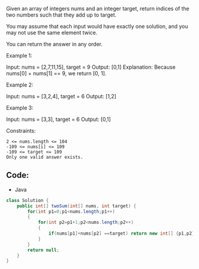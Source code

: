 Given an array of integers nums and an integer target, return indices of the two numbers such that they add up to target.

You may assume that each input would have exactly one solution, and you may not use the same element twice.

You can return the answer in any order.

 

Example 1:

Input: nums = [2,7,11,15], target = 9
Output: [0,1]
Explanation: Because nums[0] + nums[1] == 9, we return [0, 1].

Example 2:

Input: nums = [3,2,4], target = 6
Output: [1,2]

Example 3:

Input: nums = [3,3], target = 6
Output: [0,1]

 

Constraints:

    2 <= nums.length <= 104
    -109 <= nums[i] <= 109
    -109 <= target <= 109
    Only one valid answer exists.



## Code:
- Java
```java
class Solution {
    public int[] twoSum(int[] nums, int target) {
        for(int p1=0;p1<nums.length;p1++)
        {
            for(int p2=p1+1;p2<nums.length;p2++)
            {
                if(nums[p1]+nums[p2] ==target) return new int[] {p1,p2};
            }
        }
        return null;
    }
}
```
